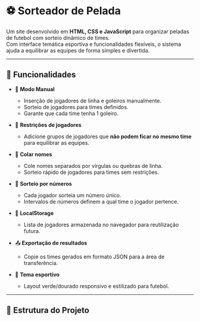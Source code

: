 # ⚽ Sorteador de Pelada

Um site desenvolvido em **HTML, CSS e JavaScript** para organizar peladas de futebol com sorteio dinâmico de times.  
Com interface temática esportiva e funcionalidades flexíveis, o sistema ajuda a equilibrar as equipes de forma simples e divertida.

---

## 🚀 Funcionalidades

- 🎲 **Modo Manual**  
  - Inserção de jogadores de linha e goleiros manualmente.  
  - Sorteio de jogadores para times definidos.  
  - Garante que cada time tenha 1 goleiro.  

- 🚫 **Restrições de jogadores**  
  - Adicione grupos de jogadores que **não podem ficar no mesmo time** para equilibrar as equipes.  

- 📝 **Colar nomes**  
  - Cole nomes separados por vírgulas ou quebras de linha.  
  - Sorteio rápido de jogadores para times sem restrições.  

- 🔢 **Sorteio por números**  
  - Cada jogador sorteia um número único.  
  - Intervalos de números definem a qual time o jogador pertence.  

- 💾 **LocalStorage**  
  - Lista de jogadores armazenada no navegador para reutilização futura.  

- 📤 **Exportação de resultados**  
  - Copie os times gerados em formato JSON para a área de transferência.  

- 🎨 **Tema esportivo**  
  - Layout verde/dourado responsivo e estilizado para futebol.  

---

## 📂 Estrutura do Projeto

